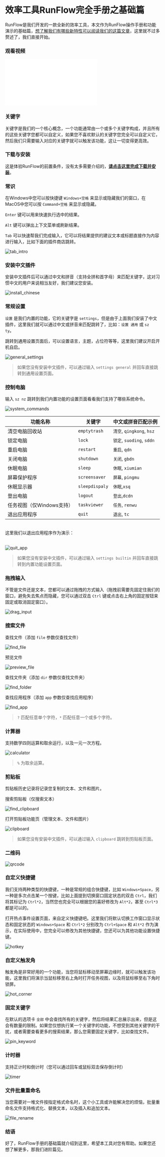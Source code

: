 # 效率工具RunFlow完全手册之基础篇

RunFlow是我们开发的一款全新的效率工具，本文作为RunFlow操作手册和功能演示的基础篇，[想了解我们有哪些新特性可以阅读我们的这篇文章](runflow_first_release.md)，这里就不过多赘述了，我们直接开始。

### 观看视频

<iframe src="//player.bilibili.com/player.html?aid=1902402996&bvid=BV1vm41167n6&cid=1488264551&p=1" scrolling="no" border="0" frameborder="no" framespacing="0" allowfullscreen="true"> </iframe>

### 关键字

关键字是我们的一个核心概念，一个功能通常由一个或多个关键字构成，并且所有的这些关键字您都可以自定义，如果您不喜欢默认的关键字您完全可以自定义它，然后我们只需要输入对应的关键字就可以触发该功能，这让一切变得更高效。

### 下载与安装

这是体验RunFlow的前置条件，没有太多需要介绍的，[**请点击这里完成下载并安装**](https://myrest.top/zh-cn/myflow/download)。

### 常识

在Windows中您可以按快捷键 `Windows+空格` 来显示或隐藏我们的窗口，在MacOS中您可以按 `Command+空格` 来显示或隐藏。

`Enter` 键可以用来快速执行选中的结果。

`Alt` 键可以弹出上下文菜单或刷新结果。

`Tab` 可以快速帮我们完成输入，它可以将结果提供的建议文本或标题直接作为内容进行输入，比如下面的插件商店跳转。

![tab_intro](../images/tab_intro_zhcn.gif)

### 安装中文插件

安装中文插件后可以通过中文和拼音（支持全拼和首字母）来匹配关键字，这对习惯中文的用户来说相当友好，我们建议您安装。

![install_chinese](../images/install_plugin_chinese_zhcn.gif)

### 常规设置

`设置` 是我们内置的功能，它的关键字是 `settings`，但是由于上面我们安装了中文插件，这里我们就可以通过中文或拼音来匹配跳转了，比如：`设置 通用` 或 `sz ty`。

跳转到通用设置页面后，可以设置语言，主题，占位符等等，这里我们建议开启开机自启。

![general_settings](../images/general_settings_zhcn.gif)

> 如果您没有安装中文插件，可以通过输入 `settings general` 并回车直接跳转到通用设置页面。

### 控制电脑

输入 `sz nz` 跳转到我们内置功能的设置页面看看我们支持了哪些系统命令。

![system_commands](../images/system_commands_zhcn.gif)

| 功能名称             | 关键字            | 中文或拼音匹配示例               |
|------------------|----------------|-------------------------|
| 清空电脑回收站          | `emptytrash`   | `清空`, `qingkong`, `hsz` |
| 锁定电脑             | `lock`         | `锁定`, `suoding`, `sddn` |
| 重启电脑             | `restart`      | `重启`, `qdn`             |
| 关闭电脑             | `shutdown`     | `关闭`, `gbdn`            |
| 休眠电脑             | `sleep`        | `休眠`, `xiumian`         |
| 屏幕保护程序           | `screensaver`  | `屏幕`, `pingmu`          |
| 休眠显示器            | `sleepdispaly` | `休眠`,`xsq`              |
| 登出电脑             | `logout`       | `登出`,`dcdn`             |
| 任务视图（仅Windows支持） | `taskviewer`   | `任务`, `renwu`           |
| 退出应用程序           | `quit`         | `退出`, `tc`              |

<br/>
这里我们以退出应用程序作为演示：
<br/><br/>

![quit_app](../images/quit_app_zhcn.gif)

> 如果您没有安装中文插件，可以通过输入 `settings builtin` 并回车直接跳转到内置功能设置页面。

### 拖拽输入

不管是文件还是文本，您都可以通过拖拽的方式输入（拖拽前需要先固定住我们的窗口，避免失去焦点而隐藏，您可以通过双击 `Ctrl` 键或点击右上角的固定按钮来固定或取消固定窗口）。

![drag_input](../images/drag_input_zhcn.gif)

### 搜索文件

查找文件（添加 `file` 参数仅查找文件）

![find_file](../images/find_file_zhcn.gif)

预览文件

![preview_file](../images/preview_file_zhcn.gif)

查找文件夹（添加 `dir` 参数仅查找文件夹）

![find_folder](../images/find_folder_zhcn.gif)

查找应用程序（添加 `app` 参数仅查找应用程序）

![find_app](../images/find_app_zhcn.gif)

> `?` 匹配任意单个字符，`*` 匹配任意一个或多个字符。

### 计算器

支持数学四则运算和取余运行，以及一元一次方程。

![calculator](../images/calculator_zhcn.gif)

> `%` 为取余运算。

### 剪贴板

剪贴板历史记录将记录您复制的文本、文件和图片。

搜索剪贴板（仅搜索文本）

![find_clipboard](../images/find_clipboard_zhcn.gif)

打开剪贴板功能页（管理文本、文件和图片）

![clipboard](../images/clipboard_func_zhcn.gif)

> 如果您没有安装中文插件，可以通过输入 `clipboard` 跳转到剪贴板页面。

### 二维码

![qrcode](../images/qrcode_zhcn.gif)

### 自定义快捷键

我们支持两种类型的快捷键，一种是常规的组合快捷键，比如 `Windows+Space`，另一种是多次点击某一个按键，比如上面提到切换窗口固定状态的双击 `Ctrl`，我们将其标记为 `Ctrl*2`，当然您也完全可以根据您的喜好修改为 `Alt*2`，甚至 `Ctrl*3` 都是可以的。

打开热点事件设置页面，来自定义快捷键吧。这里我们将默认切换工作窗口显示状态和固定状态的 `Windows+Space` 和 `Ctrl*2` 分别改为 `Ctrl+Space` 和 `Alt*2` 作为演示，在实际使用中，您完全可以修改为其他快捷键，您还可以为其他功能设置快捷键。

![hotkey](../images/hotkey_zhcn.gif)

### 自定义触发角

触发角是非常好用的一个功能，当您将鼠标移动至屏幕边缘时，就可以触发该功能，这里我们将演示当鼠标移至右上角时打开任务视图，以及将鼠标移至右下角时锁屏。

![hot_corner](../images/hot_corner_zhcn.gif)

### 固定关键字

在默认的选项卡 `全部` 中会查找所有的关键字，然后将结果汇总展示出来，但是这会有数量的限制。如果您仅想执行某一个关键字的功能，不想受到其他关键字的干扰，或者需要查看更多的搜索结果，那么您需要固定关键字，比如查找文件。

![pin_keyword](../images/pin_keyword_zhcn.gif)

### 计时器

支持正计时和倒计时（您可以通过回车或鼠标双击保存倒计时）

![timer](../images/timer_zhcn.gif)

### 文件批量重命名

当您需要对一堆文件按指定格式命名时，这个小工具或许能解决您的烦恼，批量重命名文件支持格式化、替换文本，以及插入和追加文本。

![file_rename](../images/file_rename_zhcn.gif)

### 结语

好了，RunFlow手册的基础篇就介绍到这里，希望本工具对您有帮助。如果您还想了解更多，那我们进阶篇见。
